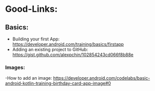 # Good-Links:

## Basics:

- Building your first App: https://developer.android.com/training/basics/firstapp
- Adding an existing project to GitHub: https://gist.github.com/alexpchin/102854243cd066f8b88e


### Images:

-How to add an image: https://developer.android.com/codelabs/basic-android-kotlin-training-birthday-card-app-image#0
